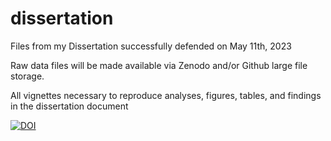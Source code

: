 # dissertation
Files from my Dissertation successfully defended on May 11th, 2023

Raw data files will be made available via Zenodo and/or Github large file storage.

All vignettes necessary to reproduce analyses, figures, tables, and findings in the dissertation document

[![DOI](https://zenodo.org/badge/642601845.svg)](https://zenodo.org/badge/latestdoi/642601845)
